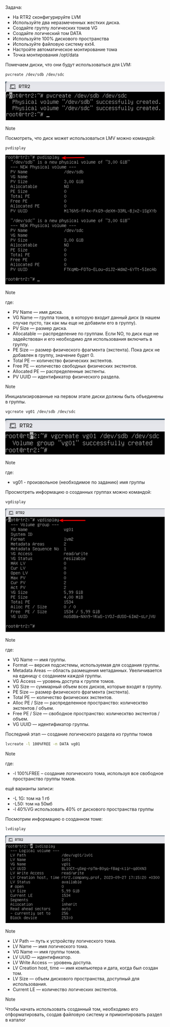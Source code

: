 Задача:
 - На RTR2 сконфигурируйте LVM
 - Используйте два неразмеченных жестких диска.
 - Создайте группу логических томов VG
 - Создайте логический том DATA
 - Используйте 100% дискового пространства
 - Используйте файловую систему ext4.
 - Настройте автоматическое монтирование тома
 - Точка монтирования /opt/data

Помечаем диски, что они будут использоваться для LVM:

```bash
pvcreate /dev/sdb /dev/sdc
```

![screen1](https://github.com/zurabchiks/SPb-RCH2024/blob/main/RedOS/Pic/29.png)

>[!NOTE]
>Посмотреть, что диск может использоваться LMV можно командой:
> ```bash
>pvdisplay 
>```

![screen2](https://github.com/zurabchiks/SPb-RCH2024/blob/main/RedOS/Pic/30.png)

>[!NOTE]
>где:
> - PV Name — имя диска.
> - VG Name — группа томов, в которую входит данный диск (в нашем случае пусто, так как мы еще не добавили его в группу).
> - PV Size — размер диска.
> - Allocatable — распределение по группам. Если NO, то диск еще не задействован и его необходимо для использования включить в группу.
> - PE Size — размер физического фрагмента (экстента). Пока диск не добавлен в группу, значение будет 0.
> - Total PE — количество физических экстентов.
> - Free PE — количество свободных физических экстентов.
> - Allocated PE — распределенные экстенты.
> - PV UUID — идентификатор физического раздела.

>[!NOTE]
>Инициализированные на первом этапе диски должны быть объединены в группы.

```bash
vgcreate vg01 /dev/sdb /dev/sdc
```

![screen3](https://github.com/zurabchiks/SPb-RCH2024/blob/main/RedOS/Pic/31.png)

>[!NOTE]
>где: 
> - vg01 - произвольное (необходимое по заданию) имя группы
>
> Просмотреть информацию о созданных группах можно командой:
>```bash 
>vgdisplay
>```

![screen4](https://github.com/zurabchiks/SPb-RCH2024/blob/main/RedOS/Pic/32.png)

>[!NOTE]
>где:
> - VG Name — имя группы.
> - Format — версия подсистемы, используемая для создания группы.
> - Metadata Areas — область размещения метаданных. Увеличивается на единицу с созданием каждой группы.
> - VG Access — уровень доступа к группе томов.
> - VG Size — суммарный объем всех дисков, которые входят в группу.
> - PE Size — размер физического фрагмента (экстента).
> - Total PE — количество физических экстентов.
> - Alloc PE / Size — распределенное пространство: колическтво экстентов / объем.
> - Free PE / Size — свободное пространство: колическтво экстентов / объем.
> - VG UUID — идентификатор группы.

Последний этап — создание логического раздела из группы томов

```bash
lvcreate -l 100%FREE -n DATA vg01
```

>[!NOTE]
>где:
> - -l 100%FREE – создание логического тома, используя все свободное пространство группы томов.
>
>  ещё варианты записи:
> - -L 1G: том на 1 гб
> - -L50: том на 50мб
> - -l 40%VG использовать 40% от дискового пространства группы
>
> Посмотрим информацию о созданном томе:
> ```bash
>lvdisplay
>```

![screen5](https://github.com/zurabchiks/SPb-RCH2024/blob/main/RedOS/Pic/33.png)

>[!NOTE]
> - LV Path — путь к устройству логического тома.
> - LV Name — имя логического тома.
> - VG Name — имя группы томов.
> - LV UUID — идентификатор.
> - LV Write Access — уровень доступа.
> - LV Creation host, time — имя компьютера и дата, когда был создан том.
> - LV Size — объем дискового пространства, доступный для использования.
> - Current LE — количество логических экстентов.

>[!NOTE]
>Чтобы начать использовать созданный том, необходимо его отформатировать, создав файловую систему и примонтировать раздел в каталог
